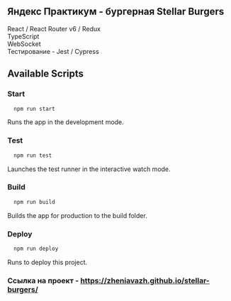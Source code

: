 ## Яндекс Практикум - бургерная Stellar Burgers

React / React Router v6 / Redux \
TypeScript \
WebSocket \
Тестирование - Jest / Cypress

## Available Scripts

### Start

```bash
  npm run start
```

Runs the app in the development mode.

### Test

```bash
  npm run test
```

Launches the test runner in the interactive watch mode.

### Build

```bash
  npm run build
```

Builds the app for production to the build folder.

### Deploy

```bash
  npm run deploy
```

Runs to deploy this project.

### Ссылка на проект - https://zheniavazh.github.io/stellar-burgers/
